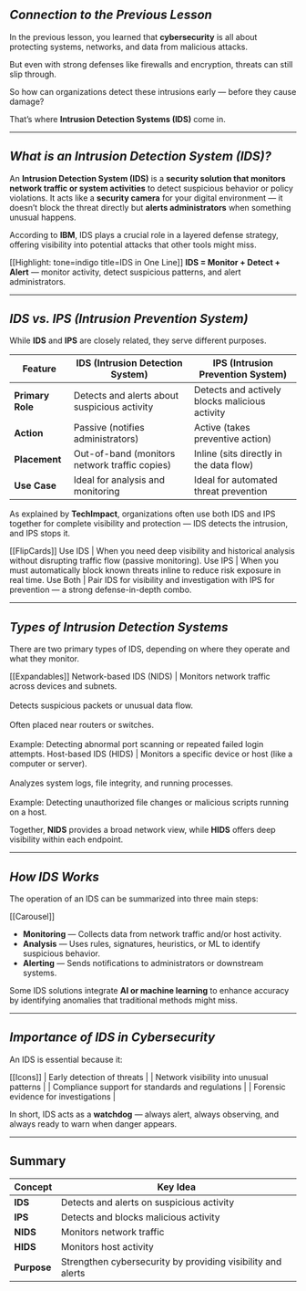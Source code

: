 ## **_Connection to the Previous Lesson_**

In the previous lesson, you learned that **cybersecurity** is all about protecting systems, networks, and data from malicious attacks.

But even with strong defenses like firewalls and encryption, threats can still slip through.

So how can organizations detect these intrusions early — before they cause damage?

That’s where **Intrusion Detection Systems (IDS)** come in.

---

## **_What is an Intrusion Detection System (IDS)?_**

An **Intrusion Detection System (IDS)** is a **security solution that monitors network traffic or system activities** to detect suspicious behavior or policy violations.
It acts like a **security camera** for your digital environment — it doesn’t block the threat directly but **alerts administrators** when something unusual happens.

According to **IBM**, IDS plays a crucial role in a layered defense strategy, offering visibility into potential attacks that other tools might miss.

[[Highlight: tone=indigo title=IDS in One Line]]
**IDS = Monitor + Detect + Alert** — monitor activity, detect suspicious patterns, and alert administrators.

---

## **_IDS vs. IPS (Intrusion Prevention System)_**

While **IDS** and **IPS** are closely related, they serve different purposes.

| **Feature**      | **IDS (Intrusion Detection System)**          | **IPS (Intrusion Prevention System)**          |
| ---------------- | --------------------------------------------- | ---------------------------------------------- |
| **Primary Role** | Detects and alerts about suspicious activity  | Detects and actively blocks malicious activity |
| **Action**       | Passive (notifies administrators)             | Active (takes preventive action)               |
| **Placement**    | Out-of-band (monitors network traffic copies) | Inline (sits directly in the data flow)        |
| **Use Case**     | Ideal for analysis and monitoring             | Ideal for automated threat prevention          |

As explained by **TechImpact**, organizations often use both IDS and IPS together for complete visibility and protection — IDS detects the intrusion, and IPS stops it.

[[FlipCards]]
Use IDS | When you need deep visibility and historical analysis without disrupting traffic flow (passive monitoring).
Use IPS | When you must automatically block known threats inline to reduce risk exposure in real time.
Use Both | Pair IDS for visibility and investigation with IPS for prevention — a strong defense-in-depth combo.

---

## **_Types of Intrusion Detection Systems_**

There are two primary types of IDS, depending on where they operate and what they monitor.

[[Expandables]]
Network-based IDS (NIDS) | Monitors network traffic across devices and subnets.<br><br>Detects suspicious packets or unusual data flow.<br><br>Often placed near routers or switches.<br><br>Example: Detecting abnormal port scanning or repeated failed login attempts.
Host-based IDS (HIDS) | Monitors a specific device or host (like a computer or server).<br><br>Analyzes system logs, file integrity, and running processes.<br><br>Example: Detecting unauthorized file changes or malicious scripts running on a host.

Together, **NIDS** provides a broad network view, while **HIDS** offers deep visibility within each endpoint.

---

## **_How IDS Works_**

The operation of an IDS can be summarized into three main steps:

[[Carousel]]
- **Monitoring** — Collects data from network traffic and/or host activity.
- **Analysis** — Uses rules, signatures, heuristics, or ML to identify suspicious behavior.
- **Alerting** — Sends notifications to administrators or downstream systems.

Some IDS solutions integrate **AI or machine learning** to enhance accuracy by identifying anomalies that traditional methods might miss.

---

## **_Importance of IDS in Cybersecurity_**

An IDS is essential because it:

[[Icons]]
 | Early detection of threats |
 | Network visibility into unusual patterns |
 | Compliance support for standards and regulations |
 | Forensic evidence for investigations |

In short, IDS acts as a **watchdog** — always alert, always observing, and always ready to warn when danger appears.

---

## **Summary**

| **Concept** | **Key Idea**                                                |
| ----------- | ----------------------------------------------------------- |
| **IDS**     | Detects and alerts on suspicious activity                   |
| **IPS**     | Detects and blocks malicious activity                       |
| **NIDS**    | Monitors network traffic                                    |
| **HIDS**    | Monitors host activity                                      |
| **Purpose** | Strengthen cybersecurity by providing visibility and alerts |
